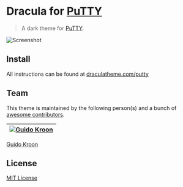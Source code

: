 # Dracula for [PuTTY](https://www.chiark.greenend.org.uk/~sgtatham/putty/)

> A dark theme for [PuTTY](https://www.chiark.greenend.org.uk/~sgtatham/putty/).

![Screenshot](https://github.com/gkroon/dracula-putty/dracula-putty.png)

## Install

All instructions can be found at [draculatheme.com/putty](https://draculatheme.com/putty)

## Team

This theme is maintained by the following person(s) and a bunch of [awesome contributors](https://github.com/gkroon/dracula-putty/graphs/contributors).

[![Guido Kroon](https://avatars0.githubusercontent.com/u/8877690?v=3&s=70)](https://github.com/gkroon) |
--- |
[Guido Kroon](https://github.com/gkroon)

## License

[MIT License](./LICENSE)

